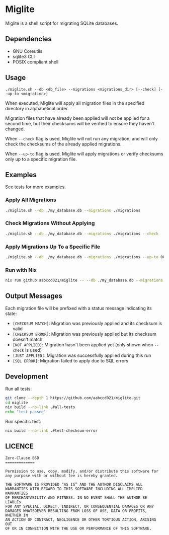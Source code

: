 # Miglite

Miglite is a shell script for migrating SQLite databases.

## Dependencies

- GNU Coreutils
- sqlite3 CLI
- POSIX compliant shell

## Usage

```
./miglite.sh --db <db_file> --migrations <migrations_dir> [--check] [--up-to <migration>]
```

When executed, Miglite will apply all migration files in the specified directory in alphabetical
order.

Migration files that have already been applied will not be applied for a second time, but their
checksums will be verified to ensure they haven't changed.

When `--check` flag is used, Miglite will not run any migration, and will only check the checksums
of the already applied migrations.

When `--up-to` flag is used, Miglite will apply migrations or verify checksums only up to a specific
migration file.

## Examples

See [tests](./test) for more examples.

### Apply All Migrations

```bash
./miglite.sh --db ./my_database.db --migrations ./migrations
```

### Check Migrations Without Applying

```bash
./miglite.sh --db ./my_database.db --migrations ./migrations --check
```

### Apply Migrations Up To a Specific File

```bash
./miglite.sh --db ./my_database.db --migrations ./migrations --up-to 005_create_products.sql
```

### Run with Nix

```sh
nix run github:aabccd021/miglite -- --db ./my_database.db --migrations ./migrations
```

## Output Messages

Each migration file will be prefixed with a status message indicating its state:

- `[CHECKSUM MATCH]`: Migration was previously applied and its checksum is valid
- `[CHECKSUM ERROR]`: Migration was previously applied but its checksum doesn't match
- `[NOT APPLIED]`: Migration hasn't been applied yet (only shown when `--check` is used)
- `[JUST APPLIED]`: Migration was successfully applied during this run
- `[SQL ERROR]`: Migration failed to apply due to SQL errors

## Development

Run all tests:

```sh
git clone --depth 1 https://github.com/aabccd021/miglite.git
cd miglite
nix build --no-link .#all-tests
echo "test passed"
```

Run specific test:

```sh
nix build --no-link .#test-checksum-error
```

## LICENCE

```
Zero-Clause BSD
=============

Permission to use, copy, modify, and/or distribute this software for
any purpose with or without fee is hereby granted.

THE SOFTWARE IS PROVIDED “AS IS” AND THE AUTHOR DISCLAIMS ALL
WARRANTIES WITH REGARD TO THIS SOFTWARE INCLUDING ALL IMPLIED WARRANTIES
OF MERCHANTABILITY AND FITNESS. IN NO EVENT SHALL THE AUTHOR BE LIABLEs
FOR ANY SPECIAL, DIRECT, INDIRECT, OR CONSEQUENTIAL DAMAGES OR ANY
DAMAGES WHATSOEVER RESULTING FROM LOSS OF USE, DATA OR PROFITS, WHETHER IN
AN ACTION OF CONTRACT, NEGLIGENCE OR OTHER TORTIOUS ACTION, ARISING OUT
OF OR IN CONNECTION WITH THE USE OR PERFORMANCE OF THIS SOFTWARE.
```
